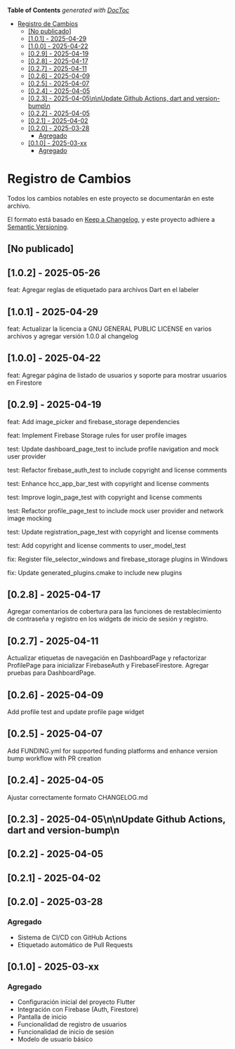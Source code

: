 <!-- START doctoc generated TOC please keep comment here to allow auto update -->
<!-- DON'T EDIT THIS SECTION, INSTEAD RE-RUN doctoc TO UPDATE -->
**Table of Contents**  *generated with [DocToc](https://github.com/thlorenz/doctoc)*

- [Registro de Cambios](#registro-de-cambios)
  - [[No publicado]](#no-publicado)
  - [[1.0.1] - 2025-04-29](#101---2025-04-29)
  - [[1.0.0] - 2025-04-22](#100---2025-04-22)
  - [[0.2.9] - 2025-04-19](#029---2025-04-19)
  - [[0.2.8] - 2025-04-17](#028---2025-04-17)
  - [[0.2.7] - 2025-04-11](#027---2025-04-11)
  - [[0.2.6] - 2025-04-09](#026---2025-04-09)
  - [[0.2.5] - 2025-04-07](#025---2025-04-07)
  - [[0.2.4] - 2025-04-05](#024---2025-04-05)
  - [[0.2.3] - 2025-04-05\n\nUpdate Github Actions, dart and version-bump\n](#023---2025-04-05%5Cn%5Cnupdate-github-actions-dart-and-version-bump%5Cn)
  - [[0.2.2] - 2025-04-05](#022---2025-04-05)
  - [[0.2.1] - 2025-04-02](#021---2025-04-02)
  - [[0.2.0] - 2025-03-28](#020---2025-03-28)
    - [Agregado](#agregado)
  - [[0.1.0] - 2025-03-xx](#010---2025-03-xx)
    - [Agregado](#agregado-1)

<!-- END doctoc generated TOC please keep comment here to allow auto update -->

# Registro de Cambios

Todos los cambios notables en este proyecto se documentarán en este archivo.

El formato está basado en [Keep a Changelog](https://keepachangelog.com/es/1.0.0/),
y este proyecto adhiere a [Semantic Versioning](https://semver.org/spec/v2.0.0.html).

## [No publicado]

## [1.0.2] - 2025-05-26

feat: Agregar reglas de etiquetado para archivos Dart en el labeler

## [1.0.1] - 2025-04-29

feat: Actualizar la licencia a GNU GENERAL PUBLIC LICENSE en varios archivos y agregar versión 1.0.0 al changelog

## [1.0.0] - 2025-04-22

feat: Agregar página de listado de usuarios y soporte para mostrar usuarios en Firestore

## [0.2.9] - 2025-04-19

feat: Add image_picker and firebase_storage dependencies

feat: Implement Firebase Storage rules for user profile images

test: Update dashboard_page_test to include profile navigation and mock user provider

test: Refactor firebase_auth_test to include copyright and license comments

test: Enhance hcc_app_bar_test with copyright and license comments

test: Improve login_page_test with copyright and license comments

test: Refactor profile_page_test to include mock user provider and network image mocking

test: Update registration_page_test with copyright and license comments

test: Add copyright and license comments to user_model_test

fix: Register file_selector_windows and firebase_storage plugins in Windows

fix: Update generated_plugins.cmake to include new plugins

## [0.2.8] - 2025-04-17

Agregar comentarios de cobertura para las funciones de restablecimiento de contraseña y registro en los widgets de inicio de sesión y registro.

## [0.2.7] - 2025-04-11

Actualizar etiquetas de navegación en DashboardPage y refactorizar ProfilePage para inicializar FirebaseAuth y FirebaseFirestore. Agregar pruebas para DashboardPage.

## [0.2.6] - 2025-04-09

Add profile test and update profile page widget

## [0.2.5] - 2025-04-07

Add FUNDING.yml for supported funding platforms and enhance version bump workflow with PR creation

## [0.2.4] - 2025-04-05

Ajustar correctamente formato CHANGELOG.md

## [0.2.3] - 2025-04-05\n\nUpdate Github Actions, dart and version-bump\n

## [0.2.2] - 2025-04-05

## [0.2.1] - 2025-04-02

## [0.2.0] - 2025-03-28

### Agregado
- Sistema de CI/CD con GitHub Actions
- Etiquetado automático de Pull Requests

## [0.1.0] - 2025-03-xx

### Agregado
- Configuración inicial del proyecto Flutter
- Integración con Firebase (Auth, Firestore)
- Pantalla de inicio
- Funcionalidad de registro de usuarios
- Funcionalidad de inicio de sesión
- Modelo de usuario básico
